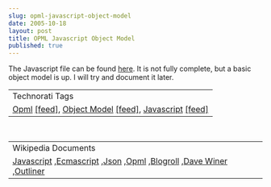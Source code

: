 ```yaml
---
slug: opml-javascript-object-model
date: 2005-10-18
layout: post
title: OPML Javascript Object Model
published: true
---
```

The Javascript file can be found <a href="http://www.kinlan.co.uk/AjaxExperiments/opml.js">here</a>.  It is not fully complete, but a basic object model is up.  I will try and document it later.<p /><table class="TechnoratiHead TagHeader">
<tr><td>Technorati Tags</td></tr>
<tr class="Technorati"><td>
<a href="http://www.technorati.com/tag/Opml" class="Tag" rel="tag">Opml</a> <a href="http://feeds.technorati.com/feed/posts/tag/Opml" class="Tag">[feed]</a>, <a href="http://www.technorati.com/tag/Object%20Model" class="Tag" rel="tag">Object Model</a> <a href="http://feeds.technorati.com/feed/posts/tag/Object%20Model" class="Tag">[feed]</a>, <a href="http://www.technorati.com/tag/Javascript" class="Tag" rel="tag">Javascript</a> <a href="http://feeds.technorati.com/feed/posts/tag/Javascript" class="Tag">[feed]</a>
</td></tr>
</table><br /><table class="TechnoratiHead TagHeader">
<tr><td>Wikipedia Documents</td></tr>
<tr class="Technorati"><td>
<a href="http://en.wikipedia.org/wiki/JavaScript">Javascript</a> ,<a href="http://en.wikipedia.org/wiki/ECMAScript">Ecmascript</a> ,<a href="http://en.wikipedia.org/wiki/JSON">Json</a> ,<a href="http://en.wikipedia.org/wiki/OPML">Opml</a> ,<a href="http://en.wikipedia.org/wiki/Blogroll">Blogroll</a> ,<a href="http://en.wikipedia.org/wiki/Dave_Winer">Dave Winer</a> ,<a href="http://en.wikipedia.org/wiki/Outliner">Outliner</a>
</td></tr>
</table><div class="blogger-post-footer"><img class="posterous_download_image" src="https://blogger.googleusercontent.com/tracker/8109338-112966483584686268?l=www.kinlan.co.uk%2Findex.html" height="1" alt="" width="1" /></div>

